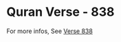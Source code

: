 # Quran Verse - 838 

For more infos, See [Verse 838](https://www.quranbookk.com/quran/search?q=838)